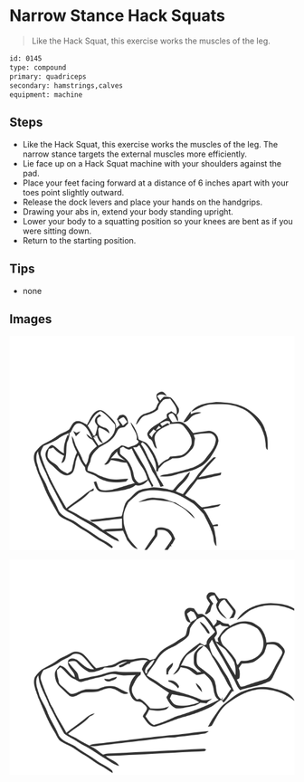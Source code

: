 # Narrow Stance Hack Squats
> Like the Hack Squat, this exercise works the muscles of the leg.

``` 
id: 0145 
type: compound 
primary: quadriceps 
secondary: hamstrings,calves 
equipment: machine 
``` 

## Steps

 - Like the Hack Squat, this exercise works the muscles of the leg. The narrow stance targets the external muscles more efficiently.
 - Lie face up on a Hack Squat machine with your shoulders against the pad.
 - Place your feet facing forward at a distance of 6 inches apart with your toes point slightly outward.
 - Release the dock levers and place your hands on the handgrips.
 - Drawing your abs in, extend your body standing upright.
 - Lower your body to a squatting position so your knees are bent as if you were sitting down.
 - Return to the starting position.

## Tips

 - none

## Images

![](../svg/0145-relaxation.svg)

![](../svg/0145-tension.svg)
